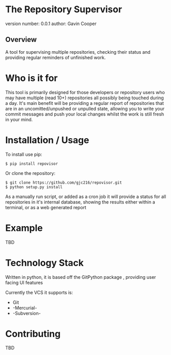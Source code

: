 # The Repository Supervisor

version number: 0.0.1
author: Gavin Cooper

## Overview

A tool for supervising multiple repositories, checking their status and providing regular reminders of unfinished work.

# Who is it for

This tool is primarily designed for those developers or repository users who may have multiple (read 10+) repositories all possibly being touched during a day. It's main benefit will be providing a regular report of repositories that are in an uncomitted/unpushed or unpulled state, allowing you to write your commit messages and push your local changes whilst the work is still fresh in your mind.

# Installation / Usage

To install use pip:

    $ pip install repovisor


Or clone the repository:

    $ git clone https://github.com/gjc216/repovisor.git
    $ python setup.py install

As a manually run script, or added as a cron job it will provide a status for all repositories in it's internal database, showing the results either within a terminal, or as a web generated report
    
# Example

TBD

# Technology Stack

Written in python, it is based off the GitPython package , providing user facing UI features

Currently the VCS it supports is:
* Git
* -Mercurial-
* -Subversion-

# Contributing

TBD
